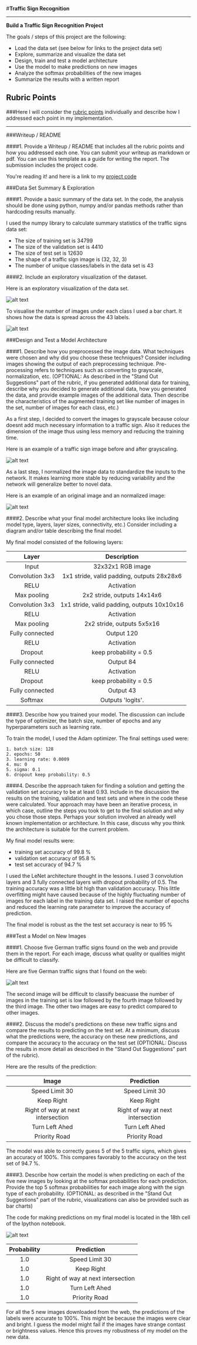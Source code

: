 #**Traffic Sign Recognition** 


---

**Build a Traffic Sign Recognition Project**

The goals / steps of this project are the following:
* Load the data set (see below for links to the project data set)
* Explore, summarize and visualize the data set
* Design, train and test a model architecture
* Use the model to make predictions on new images
* Analyze the softmax probabilities of the new images
* Summarize the results with a written report


[//]: # (Image References)

[image1]: ./Writeup-Images/Visualisation.png "Visualization"
[image2]: ./Writeup-Images/Histogram.png "Histogram"
[image3]: ./Writeup-Images/RGB-GRY.png "RGB-GRY"
[image4]: ./Writeup-Images/Normalized.png "Normalized"
[image5]: ./Writeup-Images/Probability.png "Top Probability"
[image6]: ./Writeup-Images/New-Images.png "New Images"


## Rubric Points
###Here I will consider the [rubric points](https://review.udacity.com/#!/rubrics/481/view) individually and describe how I addressed each point in my implementation.  

---
###Writeup / README

####1. Provide a Writeup / README that includes all the rubric points and how you addressed each one. You can submit your writeup as markdown or pdf. You can use this template as a guide for writing the report. The submission includes the project code.

You're reading it! and here is a link to my [project code](https://github.com/udacity/CarND-Traffic-Sign-Classifier-Project/blob/master/Traffic_Sign_Classifier.ipynb)

###Data Set Summary & Exploration

####1. Provide a basic summary of the data set. In the code, the analysis should be done using python, numpy and/or pandas methods rather than hardcoding results manually.

I used the numpy library to calculate summary statistics of the traffic
signs data set:

* The size of training set is 34799
* The size of the validation set is 4410
* The size of test set is 12630
* The shape of a traffic sign image is (32, 32, 3)
* The number of unique classes/labels in the data set is 43

####2. Include an exploratory visualization of the dataset.

Here is an exploratory visualization of the data set. 

![alt text][image1]

To visualise the number of images under each class I used a bar chart. It shows how the data is spread across the 43 labels.

![alt text][image2]

###Design and Test a Model Architecture

####1. Describe how you preprocessed the image data. What techniques were chosen and why did you choose these techniques? Consider including images showing the output of each preprocessing technique. Pre-processing refers to techniques such as converting to grayscale, normalization, etc. (OPTIONAL: As described in the "Stand Out Suggestions" part of the rubric, if you generated additional data for training, describe why you decided to generate additional data, how you generated the data, and provide example images of the additional data. Then describe the characteristics of the augmented training set like number of images in the set, number of images for each class, etc.)

As a first step, I decided to convert the images to grayscale because colour doesnt add much necessary information to a traffic sign. Also it reduces the dimension of the image thus using less memory and reducing the training time.

Here is an example of a traffic sign image before and after grayscaling.

![alt text][image3]

As a last step, I normalized the image data to standardize the inputs to the network. It makes learning more stable by reducing variability and the network will generalize better to novel data.


Here is an example of an original image and an normalized image:

![alt text][image4]

 


####2. Describe what your final model architecture looks like including model type, layers, layer sizes, connectivity, etc.) Consider including a diagram and/or table describing the final model.

My final model consisted of the following layers:

| Layer         	|     Description	        		| 
|:---------------------:|:---------------------------------------------:| 
| Input         	| 32x32x1 RGB image   				| 
| Convolution 3x3     	| 1x1 stride, valid padding, outputs 28x28x6 	|
| RELU			| Activation					|
| Max pooling	      	| 2x2 stride,  outputs 14x14x6 			|
| Convolution 3x3	| 1x1 stride, valid padding, outputs 10x10x16	|
| RELU			| Activation					|
| Max pooling	      	| 2x2 stride,  outputs 5x5x16 			|
| Fully connected	| Output 120        				|
| RELU			| Activation					|
| Dropout		| keep probability = 0.5			|
| Fully connected	| Output 84       				|
| RELU			| Activation					|
| Dropout		| keep probability = 0.5			|
| Fully connected	| Output 43        				|
| Softmax		| Outputs 'logits'.        			|

 


####3. Describe how you trained your model. The discussion can include the type of optimizer, the batch size, number of epochs and any hyperparameters such as learning rate.

To train the model, I used the Adam optimizer. The final settings used were:

    1. batch size: 128
    2. epochs: 50
    3. learning rate: 0.0009
    4. mu: 0
    5. sigma: 0.1
    6. dropout keep probability: 0.5


####4. Describe the approach taken for finding a solution and getting the validation set accuracy to be at least 0.93. Include in the discussion the results on the training, validation and test sets and where in the code these were calculated. Your approach may have been an iterative process, in which case, outline the steps you took to get to the final solution and why you chose those steps. Perhaps your solution involved an already well known implementation or architecture. In this case, discuss why you think the architecture is suitable for the current problem.

My final model results were:
* training set accuracy of 99.8 %
* validation set accuracy of 95.8 % 
* test set accuracy of 94.7 %

I used the LeNet architecture thought in the lessons. I used 3 convolution layers and 3 fully connected layers with dropout probability of 0.5. The training accuracy was a little bit high than validation accuracy. This little overfitting might have caused because of the highly fluctuating number of images for each label in the training data set. I raised the number of epochs and reduced the learning rate parameter to improve the accuracy of prediction.

The final model is robust as the the test set accuracy is near to 95 % 


###Test a Model on New Images

####1. Choose five German traffic signs found on the web and provide them in the report. For each image, discuss what quality or qualities might be difficult to classify.

Here are five German traffic signs that I found on the web:

![alt text][image6] 

The second image will be difficult to classify beacuase the number of images in the training set is low followed by the fourth image followed by the third image. The other two images are easy to predict compared to other images.

####2. Discuss the model's predictions on these new traffic signs and compare the results to predicting on the test set. At a minimum, discuss what the predictions were, the accuracy on these new predictions, and compare the accuracy to the accuracy on the test set (OPTIONAL: Discuss the results in more detail as described in the "Stand Out Suggestions" part of the rubric).

Here are the results of the prediction:

| Image			       	     |     Prediction	        		| 
|:----------------------------------:|:----------------------------------------:| 
| Speed Limit 30      		     | Speed Limit 30    			| 
| Keep Right     		     | Keep Right 				|
| Right of way at next intersection  | Right of way at next intersection	|
| Turn Left Ahed	      	     | Turn Left Ahed				|
| Priority Road			     | Priority Road		    		|


The model was able to correctly guess 5 of the 5 traffic signs, which gives an accuracy of 100%. This compares favorably to the accuracy on the test set of 94.7 %.

####3. Describe how certain the model is when predicting on each of the five new images by looking at the softmax probabilities for each prediction. Provide the top 5 softmax probabilities for each image along with the sign type of each probability. (OPTIONAL: as described in the "Stand Out Suggestions" part of the rubric, visualizations can also be provided such as bar charts)

The code for making predictions on my final model is located in the 18th cell of the Ipython notebook.


![alt text][image5] 


| Probability         	|     Prediction	        		| 
|:---------------------:|:---------------------------------------------:| 
| 1.0         		| Speed Limit 30   				| 
| 1.0     		| Keep Right 					|
| 1.0			| Right of way at next intersection		|
| 1.0	      		| Turn Left Ahed				|
| 1.0			| Priority Road      				|


For all the 5 new images downloaded from the web, the predictions of the labels were accurate to 100%. This might be because the images were clear and bright. I guess the model might fail if the images have strange contast or brightness values. Hence this proves my robustness of my model on the new data.




